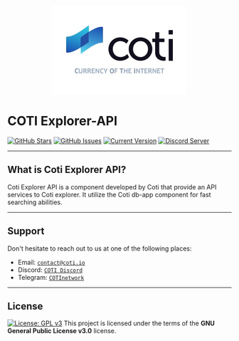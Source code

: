 <p align="center"><img src="/src/assets/logo-slogan-300x200.jpg"></p>

# COTI Explorer-API

[![GitHub Stars](https://img.shields.io/github/stars/coti-io/coti-explorer-api.svg)](https://github.com/coti-io/coti-explorer-api/stargazers)
[![GitHub Issues](https://img.shields.io/github/issues/coti-io/coti-explorer-api.svg)](https://github.com/coti-io/coti-explorer-api/issues)
[![Current Version](https://img.shields.io/badge/version-0.1.0--beta.0-yellow.svg)](https://github.com/coti-io/coti-explorer-api/)
[![Discord Server](https://img.shields.io/discord/386571547508473876.svg)](https://discord.me/coti)

---

## What is Coti Explorer API?

Coti Explorer API is a component developed by Coti that provide an API services to Coti explorer. It utilize the Coti
db-app component for fast searching abilities.

---

## Support

Don't hesitate to reach out to us at one of the following places:

- Email: <a href="https://coti.io/" target="_blank">`contact@coti.io`</a>
- Discord: <a href="https://discord.me/coti" target="_blank">`COTI Discord`</a>
- Telegram: <a href="https://t.me/COTInetwork" target="_blank">`COTInetwork`</a>

---

## License

[![License: GPL v3](https://img.shields.io/badge/License-GPLv3-blue.svg)](https://www.gnu.org/licenses/gpl-3.0)
This project is licensed under the terms of the **GNU General Public License v3.0** license.
